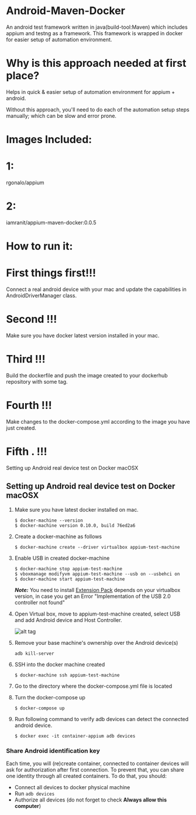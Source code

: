 # Android-Maven-Docker
An android test framework written in java(build-tool:Maven) which includes appium and testng as a framework. This framework is wrapped in docker for easier setup of automation environment.

# Why is this approach needed at first place?
Helps in quick & easier setup of automation environment for appium + android.

Without this approach, you'll need to do each of the automation setup steps manually; which can be slow and error prone.

# Images Included:
# 1:
rgonalo/appium

# 2:
iamranit/appium-maven-docker:0.0.5

# How to run it:
# First things first!!!
Connect a real android device with your mac and update the capabilities in AndroidDriverManager class.

# Second !!!
Make sure you have docker latest version installed in your mac.

# Third !!!
Build the dockerfile and push the image created to your dockerhub repository with some tag.

# Fourth !!!
Make changes to the docker-compose.yml according to the image you have just created.

# Fifth . !!!
Setting up Android real device test on Docker macOSX

## Setting up Android real device test on Docker macOSX

1. Make sure you have latest docker installed on mac.

	```
	$ docker-machine --version
	$ docker-machine version 0.10.0, build 76ed2a6
	```

2. Create a docker-machine as follows

	```
	$ docker-machine create --driver virtualbox appium-test-machine
	```

3. Enable USB in created docker-machine

	```
	$ docker-machine stop appium-test-machine
	$ vboxmanage modifyvm appium-test-machine --usb on --usbehci on
	$ docker-machine start appium-test-machine
	```
	***Note:***
	You need to install [Extension Pack](https://www.virtualbox.org/wiki/Download_Old_Builds_5_1) depends on your virtualbox version, in case you get an Error "Implementation of the USB 2.0 controller not found"

4. Open Virtual box, move to appium-test-machine created, select USB and add Android device and Host Controller.

	![alt tag](images/virtualbox.png)

5. Remove your base machine's ownership over the Android device(s)

	```
	adb kill-server
	```

6. SSH into the docker machine created

	```
	$ docker-machine ssh appium-test-machine
	```

7. Go to the directory where the docker-compose.yml file is located


8. Turn the docker-compose up

	```
	$ docker-compose up
	```
 9. Run following command to verify adb devices can detect the connected android device.

	```
	$ docker exec -it container-appium adb devices
	``` 
  
### Share Android identification key

Each time, you will (re)create container, connected to container devices will ask for authorization after first
 connection.  To prevent that, you can share one identity through all created containers. To do that, you should:

- Connect all devices to docker physical machine
- Run `adb devices`
- Authorize all devices (do not forget to check **Always allow this computer**)
